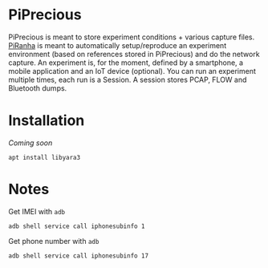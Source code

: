 # PiPrecious
PiPrecious is meant to store experiment conditions + various capture files. 
[PiRanha](https://github.com/PiRanhaLysis/PiRanha) is meant to automatically setup/reproduce an experiment environment (based on references stored in PiPrecious) 
and do the network capture. An experiment is, for the moment, defined by a smartphone, a mobile application and an IoT device (optional).
You can run an experiment multiple times, each run is a Session. A session stores PCAP, FLOW and Bluetooth dumps.

# Installation
_Coming soon_
```commandline
apt install libyara3
```

# Notes
Get IMEI with `adb`
```commandline
adb shell service call iphonesubinfo 1
```
Get phone number with `adb`
```commandline
adb shell service call iphonesubinfo 17
```